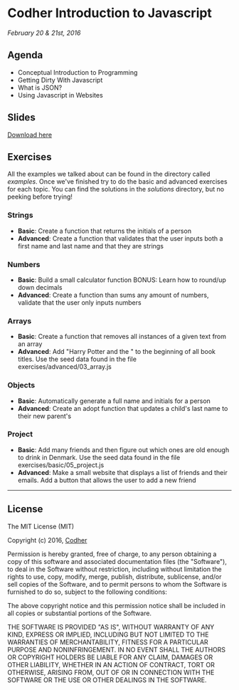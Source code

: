 # Codher Introduction to Javascript
_February 20 & 21st, 2016_

## Agenda
- Conceptual Introduction to Programming
- Getting Dirty With Javascript
- What is JSON?
- Using Javascript in Websites

## Slides
[Download here](https://docs.google.com/presentation/d/1kFqedrZA43g9SCvanwLOKH7iHEKJ9JJBc3W7goxgMKE/edit?usp=sharing)

## Exercises
All the examples we talked about can be found in the directory called _examples_. Once we've finished try to do the basic and advanced exercises for each topic. You can find the solutions in the _solutions_ directory, but no peeking before trying!

### Strings
- **Basic**: Create a function that returns the initials of a person
- **Advanced**: Create a function that validates that the user inputs both a first name and last name and that they are strings

### Numbers
- **Basic**: Build a small calculator function BONUS: Learn how to round/up down decimals
- **Advanced**: Create a function than sums any amount of numbers, validate that the user only inputs numbers

### Arrays
- **Basic**: Create a function that removes all instances of a given text from an array
- **Advanced**: Add "Harry Potter and the " to the beginning of all book titles. Use the seed data found in the file exercises/advanced/03_array.js

### Objects
- **Basic**: Automatically generate a full name and initials for a person
- **Advanced**: Create an adopt function that updates a child's last name to their new parent's

### Project
- **Basic**: Add many friends and then figure out which ones are old enough to drink in Denmark. Use the seed data found in the file exercises/basic/05_project.js
- **Advanced**: Make a small website that displays a list of friends and their emails. Add a button that allows the user to add a new friend

---

## License

The MIT License (MIT)

Copyright (c) 2016, [Codher](http://www.codher.com)

Permission is hereby granted, free of charge, to any person obtaining a copy of this software and associated documentation files (the "Software"), to deal in the Software without restriction, including without limitation the rights to use, copy, modify, merge, publish, distribute, sublicense, and/or sell copies of the Software, and to permit persons to whom the Software is furnished to do so, subject to the following conditions:

The above copyright notice and this permission notice shall be included in all copies or substantial portions of the Software.

THE SOFTWARE IS PROVIDED "AS IS", WITHOUT WARRANTY OF ANY KIND, EXPRESS OR IMPLIED, INCLUDING BUT NOT LIMITED TO THE WARRANTIES OF MERCHANTABILITY, FITNESS FOR A PARTICULAR PURPOSE AND NONINFRINGEMENT. IN NO EVENT SHALL THE AUTHORS OR COPYRIGHT HOLDERS BE LIABLE FOR ANY CLAIM, DAMAGES OR OTHER LIABILITY, WHETHER IN AN ACTION OF CONTRACT, TORT OR OTHERWISE, ARISING FROM, OUT OF OR IN CONNECTION WITH THE SOFTWARE OR THE USE OR OTHER DEALINGS IN THE SOFTWARE.

